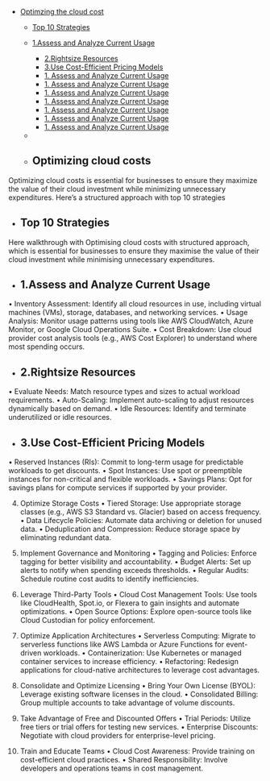 - [Optimzing the cloud cost](#Optimising-the-Azure-Cloud-Cost)
  
    - [Top 10 Strategies](#Top-10-Strategies)
      
    - [1.Assess and Analyze Current Usage](#1.Assess-and-Analyze-Current-Usage)
      - [2.Rightsize Resources](#2.Rightsize-Resources)
      - [3.Use Cost-Efficient Pricing Models](#3.Use-Cost-Efficient-Pricing-Models)
      - [1. Assess and Analyze Current Usage](#1.Assess-and-Analyze-Current-Usage)
      - [1. Assess and Analyze Current Usage](#1.Assess-and-Analyze-Current-Usage)
      - [1. Assess and Analyze Current Usage](#1.Assess-and-Analyze-Current-Usage)
      - [1. Assess and Analyze Current Usage](#1.Assess-and-Analyze-Current-Usage)
      - [1. Assess and Analyze Current Usage](#1.Assess-and-Analyze-Current-Usage)
      - [1. Assess and Analyze Current Usage](#1.Assess-and-Analyze-Current-Usage)
      - [1. Assess and Analyze Current Usage](#1.Assess-and-Analyze-Current-Usage)

    -  
    - ## Optimizing cloud costs
Optimizing cloud costs is essential for businesses to ensure they maximize the value of their cloud investment while minimizing unnecessary expenditures. Here’s  a structured approach with top 10 strategies
 - ## Top 10 Strategies
Here walkthrough with Optimising cloud costs with structured approach, which is essential for businesses to ensure they maximise the value of their cloud investment while minimising unnecessary expenditures.
- ## 1.Assess and Analyze Current Usage
•	Inventory Assessment: Identify all cloud resources in use, including virtual machines (VMs), storage, databases, and networking services.
•	Usage Analysis: Monitor usage patterns using tools like AWS CloudWatch, Azure Monitor, or Google Cloud Operations Suite.
•	Cost Breakdown: Use cloud provider cost analysis tools (e.g., AWS Cost Explorer) to understand where most spending occurs.
 
- ## 2.Rightsize Resources
•	Evaluate Needs: Match resource types and sizes to actual workload requirements.
•	Auto-Scaling: Implement auto-scaling to adjust resources dynamically based on demand.
•	Idle Resources: Identify and terminate underutilized or idle resources.
 
- ## 3.Use Cost-Efficient Pricing Models
•	Reserved Instances (RIs): Commit to long-term usage for predictable workloads to get discounts.
•	Spot Instances: Use spot or preemptible instances for non-critical and flexible workloads.
•	Savings Plans: Opt for savings plans for compute services if supported by your provider.
 
4. Optimize Storage Costs
•	Tiered Storage: Use appropriate storage classes (e.g., AWS S3 Standard vs. Glacier) based on access frequency.
•	Data Lifecycle Policies: Automate data archiving or deletion for unused data.
•	Deduplication and Compression: Reduce storage space by eliminating redundant data.
 
5. Implement Governance and Monitoring
•	Tagging and Policies: Enforce tagging for better visibility and accountability.
•	Budget Alerts: Set up alerts to notify when spending exceeds thresholds.
•	Regular Audits: Schedule routine cost audits to identify inefficiencies.
 
6. Leverage Third-Party Tools
•	Cloud Cost Management Tools: Use tools like CloudHealth, Spot.io, or Flexera to gain insights and automate optimizations.
•	Open Source Options: Explore open-source tools like Cloud Custodian for policy enforcement.
 
7. Optimize Application Architectures
•	Serverless Computing: Migrate to serverless functions like AWS Lambda or Azure Functions for event-driven workloads.
•	Containerization: Use Kubernetes or managed container services to increase efficiency.
•	Refactoring: Redesign applications for cloud-native architectures to leverage cost advantages.
 
8. Consolidate and Optimize Licensing
•	Bring Your Own License (BYOL): Leverage existing software licenses in the cloud.
•	Consolidated Billing: Group multiple accounts to take advantage of volume discounts.
 
9. Take Advantage of Free and Discounted Offers
•	Trial Periods: Utilize free tiers or trial offers for testing new services.
•	Enterprise Discounts: Negotiate with cloud providers for enterprise-level pricing.
 
10. Train and Educate Teams
•	Cloud Cost Awareness: Provide training on cost-efficient cloud practices.
•	Shared Responsibility: Involve developers and operations teams in cost management.

